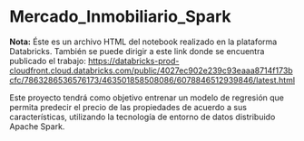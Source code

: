 # Mercado_Inmobiliario_Spark

**Nota:** Éste es un archivo HTML del notebook realizado en la plataforma Databricks. También se puede dirigir a este link donde se encuentra publicado el trabajo:
https://databricks-prod-cloudfront.cloud.databricks.com/public/4027ec902e239c93eaaa8714f173bcfc/7863286536576173/463501858508086/6078846512939846/latest.html

Este proyecto tendrá como objetivo entrenar un modelo de regresión que permita predecir el precio de las propiedades de acuerdo a sus características, utilizando la tecnología de entorno de datos distribuido Apache Spark.
